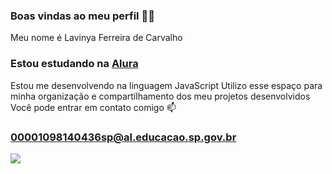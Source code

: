 ### Boas vindas ao meu perfil 💙💙
Meu nome é Lavinya Ferreira de Carvalho

### Estou estudando na [Alura](https://www.alura.com.br)

Estou me desenvolvendo na linguagem JavaScript
Utilizo esse espaço para minha organização e compartilhamento dos meu projetos desenvolvidos
Você pode entrar em contato comigo 📫
### 00001098140436sp@al.educacao.sp.gov.br


![](https://tenor.com/pt-BR/view/goodmorning-raining-rain-window-gif-12364558)

